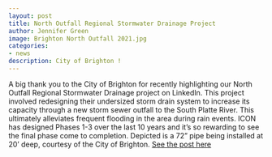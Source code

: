 ```yaml
---
layout: post
title: North Outfall Regional Stormwater Drainage Project
author: Jennifer Green
image: Brighton North Outfall 2021.jpg
categories:
- news
description: City of Brighton !
---
```


A big thank you to the City of Brighton for recently highlighting our North Outfall Regional Stormwater Drainage project on LinkedIn. This project involved redesigning their undersized storm drain system to increase its capacity through a new storm sewer outfall to the South Platte River. This ultimately alleviates frequent flooding in the area during rain events. ICON has designed Phases 1-3 over the last 10 years and it’s so rewarding to see the final phase come to completion. Depicted is a 72” pipe being installed at 20’ deep, courtesy of the City of Brighton. [See the post here](https://www.linkedin.com/feed/update/urn:li:activity:6787416068567769088//awards/)

